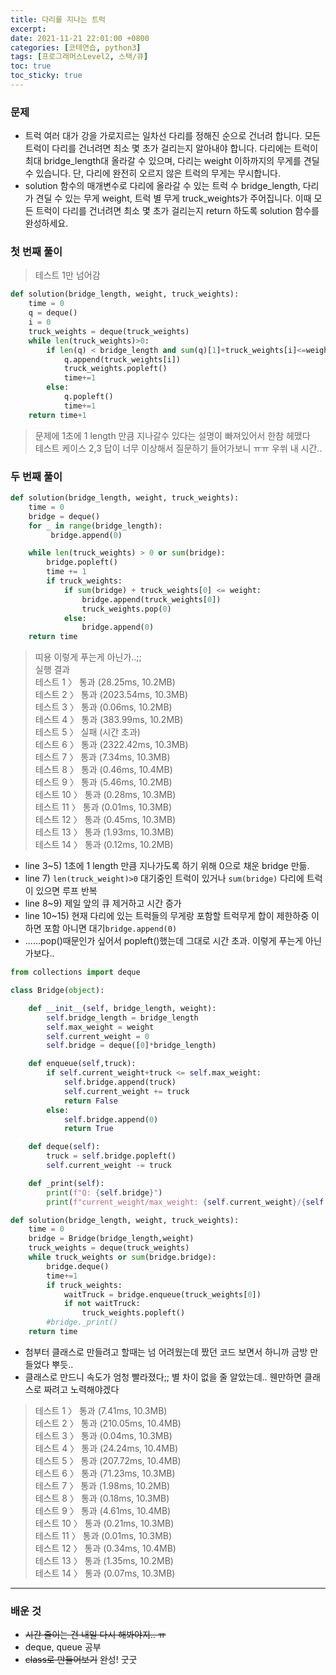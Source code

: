 ```yaml
---
title: 다리를 지나는 트럭
excerpt:
date: 2021-11-21 22:01:00 +0800
categories: [코테연습, python3]
tags: [프로그래머스Level2, 스택/큐]
toc: true
toc_sticky: true
---
```


### 문제
* 트럭 여러 대가 강을 가로지르는 일차선 다리를 정해진 순으로 건너려 합니다. 모든 트럭이 다리를 건너려면 최소 몇 초가 걸리는지 알아내야 합니다. 다리에는 트럭이 최대 bridge_length대 올라갈 수 있으며, 다리는 weight 이하까지의 무게를 견딜 수 있습니다. 단, 다리에 완전히 오르지 않은 트럭의 무게는 무시합니다.
* solution 함수의 매개변수로 다리에 올라갈 수 있는 트럭 수 bridge_length, 다리가 견딜 수 있는 무게 weight, 트럭 별 무게 truck_weights가 주어집니다. 이때 모든 트럭이 다리를 건너려면 최소 몇 초가 걸리는지 return 하도록 solution 함수를 완성하세요.

### 첫 번째 풀이
> 테스트 1만 넘어감


```python
def solution(bridge_length, weight, truck_weights):
    time = 0
    q = deque()
    i = 0
    truck_weights = deque(truck_weights)
    while len(truck_weights)>0:
        if len(q) < bridge_length and sum(q)[1]+truck_weights[i]<=weight:
            q.append(truck_weights[i])
            truck_weights.popleft()
            time+=1
        else:
            q.popleft()
            time+=1
    return time+1
```
> 문제에 1초에 1 length 만큼 지나갈수 있다는 설명이 빠져있어서 한참 헤맸다<br>
> 테스트 케이스 2,3 답이 너무 이상해서 질문하기 들어가보니 ㅠㅠ 우쒸 내 시간..<br>


### 두 번째 풀이

```python
def solution(bridge_length, weight, truck_weights):
    time = 0
    bridge = deque()
    for _ in range(bridge_length):
         bridge.append(0)

    while len(truck_weights) > 0 or sum(bridge):
        bridge.popleft()
        time += 1
        if truck_weights:
            if sum(bridge) + truck_weights[0] <= weight:
                bridge.append(truck_weights[0])
                truck_weights.pop(0)
            else:
                bridge.append(0)
    return time
```
> 띠용 이렇게 푸는게 아닌가..;;<br>
> 실행 결과<br>
> 테스트 1 〉	통과 (28.25ms, 10.2MB)<br>
> 테스트 2 〉	통과 (2023.54ms, 10.3MB)<br>
> 테스트 3 〉	통과 (0.06ms, 10.2MB)<br>
> 테스트 4 〉	통과 (383.99ms, 10.2MB)<br>
> 테스트 5 〉	실패 (시간 초과)<br>
> 테스트 6 〉	통과 (2322.42ms, 10.3MB)<br>
> 테스트 7 〉	통과 (7.34ms, 10.3MB)<br>
> 테스트 8 〉	통과 (0.46ms, 10.4MB)<br>
> 테스트 9 〉	통과 (5.46ms, 10.2MB)<br>
> 테스트 10 〉	통과 (0.28ms, 10.3MB)<br>
> 테스트 11 〉	통과 (0.01ms, 10.3MB)<br>
> 테스트 12 〉	통과 (0.45ms, 10.3MB)<br>
> 테스트 13 〉	통과 (1.93ms, 10.3MB)<br>
> 테스트 14 〉	통과 (0.12ms, 10.2MB)<br>

* line 3~5) 1초에 1 length 만큼 지나가도록 하기 위해 0으로 채운 bridge 만듦.<br>
* line 7) `len(truck_weight)>0` 대기중인 트럭이 있거나 `sum(bridge)` 다리에 트럭이 있으면  루프 반복
* line 8~9) 제일 앞의 큐 제거하고 시간 증가
* line 10~15) 현재 다리에 있는 트럭들의 무게랑 포함할 트럭무게 합이 제한하중 이하면 포함 아니면 대기`bridge.append(0)`
* ......pop()때문인가 싶어서 popleft()했는데 그대로 시간 초과. 이렇게 푸는게 아닌가보다..<br>

```python
from collections import deque

class Bridge(object):

    def __init__(self, bridge_length, weight):
        self.bridge_length = bridge_length
        self.max_weight = weight
        self.current_weight = 0
        self.bridge = deque([0]*bridge_length)

    def enqueue(self,truck):
        if self.current_weight+truck <= self.max_weight:
            self.bridge.append(truck)
            self.current_weight += truck
            return False
        else:
            self.bridge.append(0)
            return True

    def deque(self):
        truck = self.bridge.popleft()
        self.current_weight -= truck

    def _print(self):
        print(f"Q: {self.bridge}")
        print(f"current_weight/max_weight: {self.current_weight}/{self.max_weight}")

def solution(bridge_length, weight, truck_weights):
    time = 0
    bridge = Bridge(bridge_length,weight)
    truck_weights = deque(truck_weights)
    while truck_weights or sum(bridge.bridge):
        bridge.deque()
        time+=1
        if truck_weights:
            waitTruck = bridge.enqueue(truck_weights[0])
            if not waitTruck:
                truck_weights.popleft()
        #bridge._print()
    return time
```


* 첨부터 클래스로 만들려고 할때는 넘 어려웠는데 짰던 코드 보면서 하니까 금방 만들었다 뿌듯..<br>
* 클래스로 만드니 속도가 엄청 빨라졌다;; 별 차이 없을 줄 알았는데.. 웬만하면 클래스로 짜려고 노력해야겠다<br>


> 테스트 1 〉	통과 (7.41ms, 10.3MB)<br>
> 테스트 2 〉	통과 (210.05ms, 10.4MB)<br>
> 테스트 3 〉	통과 (0.04ms, 10.3MB)<br>
> 테스트 4 〉	통과 (24.24ms, 10.4MB)<br>
> 테스트 5 〉	통과 (207.72ms, 10.4MB)<br>
> 테스트 6 〉	통과 (71.23ms, 10.3MB)<br>
> 테스트 7 〉	통과 (1.98ms, 10.2MB)<br>
> 테스트 8 〉	통과 (0.18ms, 10.3MB)<br>
> 테스트 9 〉	통과 (4.61ms, 10.4MB)<br>
> 테스트 10 〉	통과 (0.21ms, 10.3MB)<br>
> 테스트 11 〉	통과 (0.01ms, 10.3MB)<br>
> 테스트 12 〉	통과 (0.34ms, 10.4MB)<br>
> 테스트 13 〉	통과 (1.35ms, 10.2MB)<br>
> 테스트 14 〉	통과 (0.07ms, 10.3MB)<br>
***

### 배운 것
* ~~시간 줄이는 건 내일 다시 해봐야지.. ㅠ~~ <br>
* deque, queue 공부<br>
* ~~class로 만들어보기~~ 완성! 굿굿<br>